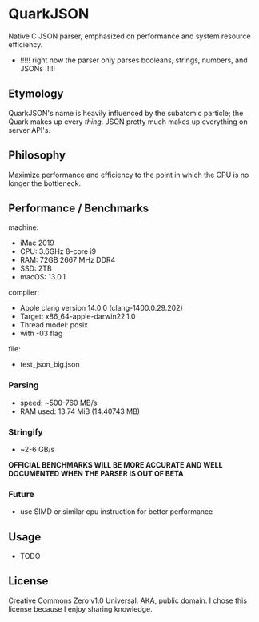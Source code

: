 # QuarkJSON
Native C JSON parser, emphasized on performance and system resource efficiency.
- !!!!!   right now the parser only parses booleans, strings, numbers, and JSONs   !!!!!

## Etymology
QuarkJSON's name is heavily influenced by the subatomic particle; the Quark makes up every _thing_. JSON pretty much makes up everything on server API's.

## Philosophy
Maximize performance and efficiency to the point in which the CPU is no longer the bottleneck.

## Performance / Benchmarks
machine:
- iMac 2019
- CPU: 3.6GHz 8-core i9
- RAM: 72GB 2667 MHz DDR4
- SSD: 2TB
- macOS: 13.0.1

compiler:
- Apple clang version 14.0.0 (clang-1400.0.29.202)
- Target: x86_64-apple-darwin22.1.0
- Thread model: posix
- with -03 flag

file:
- test_json_big.json
### Parsing
- speed: ~500-760 MB/s
- RAM used: 13.74 MiB (14.40743 MB)
### Stringify
- ~2-6 GB/s
  
**OFFICIAL BENCHMARKS WILL BE MORE ACCURATE AND WELL DOCUMENTED WHEN THE PARSER IS OUT OF BETA**

### Future
- use SIMD or similar cpu instruction for better performance

## Usage
- TODO

## License
Creative Commons Zero v1.0 Universal. AKA, public domain. I chose this license because I enjoy sharing knowledge.